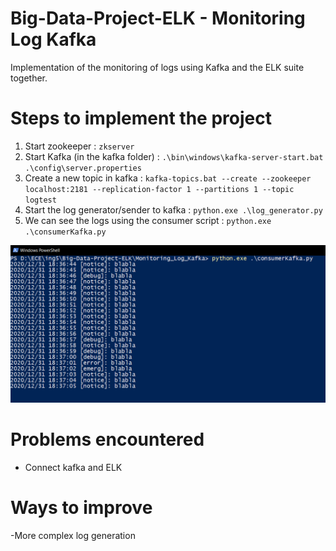 


# Big-Data-Project-ELK - Monitoring Log Kafka 
Implementation of the monitoring of logs using Kafka and the ELK suite together. 

# Steps to implement the project 
1. Start zookeeper : `zkserver`
2. Start Kafka (in the kafka folder) : `.\bin\windows\kafka-server-start.bat .\config\server.properties`
3. Create a new topic in kafka : `kafka-topics.bat --create --zookeeper localhost:2181 --replication-factor 1 --partitions 1 --topic logtest`
4. Start the log generator/sender to kafka : `python.exe .\log_generator.py`
5. We can see the logs using the consumer script : `python.exe .\consumerKafka.py`
<img src="img/logs_in_consumer.png">

# Problems encountered
- Connect kafka and ELK

# Ways to improve
-More complex log generation
